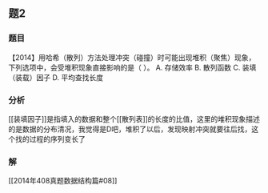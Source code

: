 ## 题2
### 题目
【2014】用哈希（散列）方法处理冲突（碰撞）时可能出现堆积（聚焦）现象，下列选项中，会受堆积现象直接影响的是（ ）。
A. 存储效率
B. 散列函数
C. 装填（装载）因子
D. 平均查找长度
### 分析
[[装填因子]]是指填入的数据和整个[[散列表]]的长度的比值，这里的堆积现象描述的是数据的分布清况，我觉得是D吧，堆积了以后，发现映射冲突就要往后找，这个找的过程的序列变长了
### 解
[[2014年408真题数据结构篇#08]]
